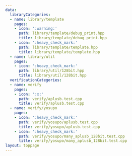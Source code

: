 ```yaml
---
data:
  libraryCategories:
  - name: library/template
    pages:
    - icon: ':warning:'
      path: library/template/debug_print.hpp
      title: library/template/debug_print.hpp
    - icon: ':heavy_check_mark:'
      path: library/template/template.hpp
      title: library/template/template.hpp
  - name: library/util
    pages:
    - icon: ':heavy_check_mark:'
      path: library/util/128bit.hpp
      title: library/util/128bit.hpp
  verificationCategories:
  - name: verify
    pages:
    - icon: ':x:'
      path: verify/aplusb.test.cpp
      title: verify/aplusb.test.cpp
  - name: verify/yosupo
    pages:
    - icon: ':heavy_check_mark:'
      path: verify/yosupo/aplusb.test.cpp
      title: verify/yosupo/aplusb.test.cpp
    - icon: ':heavy_check_mark:'
      path: verify/yosupo/many_aplusb_128bit.test.cpp
      title: verify/yosupo/many_aplusb_128bit.test.cpp
layout: toppage
---
```

